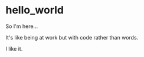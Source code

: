 # hello_world

So I'm here...

It's like being at work but with code rather than words.

I like it.
